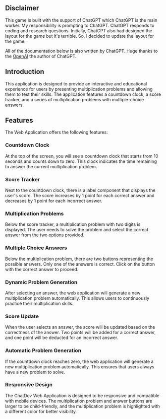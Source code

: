 ## Disclaimer
This game is built with the support of ChatGPT which ChatGPT is the main worker.
My responsibility is prompting to ChatGPT. ChatGPT responds to coding and research questions.
Initially, ChatGPT also had designed the layout for the game but it's terrible. So, I decided to update the layout for the game. 

All of the documentation below is also written by ChatGPT.
Huge thanks to the [OpenAI](https://openai.com/) the author of ChatGPT.

## Introduction
This application is designed to provide an interactive and educational experience for users by presenting multiplication problems and allowing them to test their skills. The application features a countdown clock, a score tracker, and a series of multiplication problems with multiple-choice answers.

## Features

The Web Application offers the following features:

### Countdown Clock

At the top of the screen, you will see a countdown clock that starts from 10 seconds and counts down to zero. This clock indicates the time remaining to answer the current multiplication problem.

### Score Tracker

Next to the countdown clock, there is a label component that displays the user's score. The score increases by 1 point for each correct answer and decreases by 1 point for each incorrect answer.

### Multiplication Problems

Below the score tracker, a multiplication problem with two digits is displayed. The user needs to solve the problem and select the correct answer from the two options provided.

### Multiple Choice Answers

Below the multiplication problem, there are two buttons representing the possible answers. Only one of the answers is correct. Click on the button with the correct answer to proceed.

### Dynamic Problem Generation

After selecting an answer, the web application will generate a new multiplication problem automatically. This allows users to continuously practice their multiplication skills.

### Score Update

When the user selects an answer, the score will be updated based on the correctness of the answer. Two points will be added for a correct answer, and one point will be deducted for an incorrect answer.

### Automatic Problem Generation

If the countdown clock reaches zero, the web application will generate a new multiplication problem automatically. This ensures that users always have a new problem to solve.

### Responsive Design

The ChatDev Web Application is designed to be responsive and compatible with mobile devices. The multiplication problem and answer buttons are larger to be child-friendly, and the multiplication problem is highlighted with a different color for better visibility.
